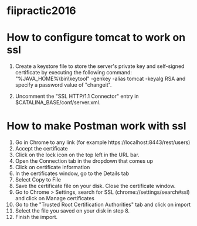 # fiipractic2016

# How to configure tomcat to work on ssl
1. Create a keystore file to store the server's private key and self-signed certificate by executing the following command:
        "%JAVA_HOME%\bin\keytool" -genkey -alias tomcat -keyalg RSA
    and specify a password value of "changeit".

2. Uncomment the "SSL HTTP/1.1 Connector" entry in $CATALINA_BASE/conf/server.xml.

# How to make Postman work with ssl
 1. Go in Chrome to any link (for example https://localhost:8443/rest/users)
 2. Accept the certificate
 3. Click on the lock icon on the top left in the URL bar.
 4. Open the Connection tab in the dropdown that comes up
 5. Click on certificate information
 6. In the certificates window, go to the Details tab
 7. Select Copy to File
 8. Save the certificate file on your disk. Close the certificate window.
 9. Go to Chrome > Settings, search for SSL (chrome://settings/search#ssl) and click on Manage certificates
10. Go to the "Trusted Root Certification Authorities" tab and click on import
11. Select the file you saved on your disk in step 8.
12. Finish the import.